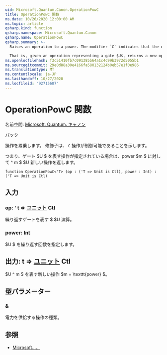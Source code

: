```yaml
---
uid: Microsoft.Quantum.Canon.OperationPowC
title: OperationPowC 関数
ms.date: 10/26/2020 12:00:00 AM
ms.topic: article
qsharp.kind: function
qsharp.namespace: Microsoft.Quantum.Canon
qsharp.name: OperationPowC
qsharp.summary: >-
  Raises an operation to a power. The modifier `C` indicates that the operation is controllable.

  That is, given an operation representing a gate $U$, returns a new operation $U^m$ for a power $m$.
ms.openlocfilehash: f3c51410fb7c091385b64a1c4c99b3972d5055b1
ms.sourcegitcommit: 29e0d88a30e4166fa580132124b0eb57e1f0e986
ms.translationtype: MT
ms.contentlocale: ja-JP
ms.lasthandoff: 10/27/2020
ms.locfileid: "92715687"
---
```

# <a name="operationpowc-function"></a>OperationPowC 関数

名前空間: [Microsoft. Quantum. キャノン](xref:Microsoft.Quantum.Canon)

パック [](https://nuget.org/packages/)


操作を累乗します。
修飾子は、 `C` 操作が制御可能であることを示します。

つまり、ゲート $U $ を表す操作が指定されている場合は、power $m $ に対して ^ m $ $U 新しい操作を返します。

```qsharp
function OperationPowC<'T> (op : ('T => Unit is Ctl), power : Int) : ('T => Unit is Ctl)
```


## <a name="input"></a>入力

### <a name="op--t--unit-ctl"></a>op: ' t => [ユニット](xref:microsoft.quantum.lang-ref.unit) Ctl

繰り返すゲートを表す $ $U 演算。


### <a name="power--int"></a>power: [Int](xref:microsoft.quantum.lang-ref.int)

$U $ を繰り返す回数を指定します。



## <a name="output--t--unit-ctl"></a>出力: t => [ユニット](xref:microsoft.quantum.lang-ref.unit) Ctl

$U ^ m $ を表す新しい操作 $m = \texttt{power} $。

## <a name="type-parameters"></a>型パラメーター

### <a name="t"></a>&

電力を供給する操作の種類。

## <a name="see-also"></a>参照

- [Microsoft...。](xref:Microsoft.Quantum.Canon.OperationPow)